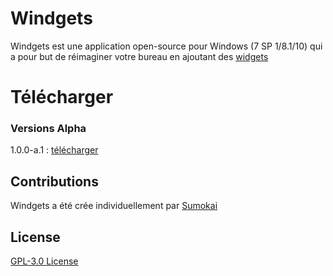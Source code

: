 # Windgets

Windgets est une application open-source pour Windows (7 SP 1/8.1/10) qui a pour but de réimaginer votre bureau en ajoutant des [widgets](https://fr.wikipedia.org/wiki/Widget_interactif)

# Télécharger

### Versions Alpha
 1.0.0-a.1 : [télécharger](https://mega.nz/file/96oBgYrQ#J1PgEjF2_SCs0sTxn2oTb4tkd93sA_fF5Ovq_wVXpRs)

## Contributions
Windgets a été crée individuellement par [Sumokai](https://twitter.com/sumokai_)

## License
[ GPL-3.0 License](https://github.com/sumokai-git/Windgets/blob/master/License)


